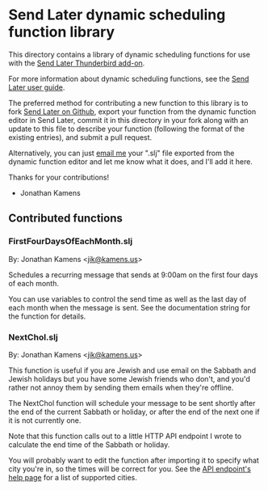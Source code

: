# Send Later dynamic scheduling function library

This directory contains a library of dynamic scheduling functions for use with the [Send Later Thunderbird add-on](https://addons.thunderbird.net/thunderbird/addon/send-later-3/).

For more information about dynamic scheduling functions, see the [Send Later user guide](https://blog.kamens.us/send-later/#dynamic).

The preferred method for contributing a new function to this library is to fork [Send Later on Github](https://github.com/jikamens/send-later), export your function from the dynamic function editor in Send Later, commit it in this directory in your fork along with an update to this file to describe your function (following the format of the existing entries), and submit a pull request.

Alternatively, you can just [email me](mailto:jik@kamens.us) your ".slj" file exported from the dynamic function editor and let me know what it does, and I'll add it here.

Thanks for your contributions!

- Jonathan Kamens

## Contributed functions

### FirstFourDaysOfEachMonth.slj

By: Jonathan Kamens &lt;[jik@kamens.us](mailto:jik@kamens.us)&gt;

Schedules a recurring message that sends at 9:00am on the first four days of each month.

You can use variables to control the send time as well as the last day of each month when the message is sent. See the documentation string for the function for details.

### NextChol.slj

By: Jonathan Kamens &lt;[jik@kamens.us](mailto:jik@kamens.us)&gt;

This function is useful if you are Jewish and use email on the Sabbath and Jewish holidays but you have some Jewish friends who don't, and you'd rather not annoy them by sending them emails when they're offline.

The NextChol function will schedule your message to be sent shortly after the end of the current Sabbath or holiday, or after the end of the next one if it is not currently one.

Note that this function calls out to a little HTTP API endpoint I wrote to calculate the end time of the Sabbath or holiday.

You will probably want to edit the function after importing it to specify what city you're in, so the times will be correct for you. See the [API endpoint's help page](https://jewish-holidays.kamens.us/next-chol?help) for a list of supported cities.

